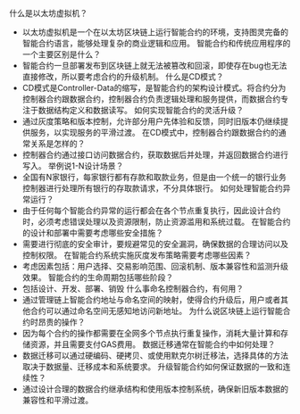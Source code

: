 什么是以太坊虚拟机？
- 以太坊虚拟机是一个在以太坊区块链上运行智能合约的环境，支持图灵完备的智能合约语言，能够处理复杂的商业逻辑和应用。
智能合约和传统应用程序的一个主要区别是什么？
- 智能合约一旦部署发布到区块链上就无法被篡改和回滚，即使存在bug也无法直接修改，所以要考虑合约的升级机制。
什么是CD模式？
- CD模式是Controller-Data的缩写，是智能合约的架构设计模式。将合约分为控制器合约跟数据合约，控制器合约负责逻辑处理和服务提供，而数据合约专注于数据结构定义和数据读写。
如何实现智能合约的灵活升级？
- 通过灰度策略和版本控制，允许部分用户先体验和反馈，同时旧版本仍继续提供服务，以实现服务的平滑过渡。
在CD模式中，控制器合约跟数据合约的通常关系是怎样的？
- 控制器合约通过接口访问数据合约，获取数据后并处理，并返回数据合约进行写入。
举例说1-N设计场景？
- 全国有N家银行，每家银行都有存款和取款业务，但是由一个统一的银行业务控制器进行处理所有银行的存取款请求，不分具体银行。
如何处理智能合约异常运行？
- 由于任何每个智能合约异常的运行都会在各个节点重复执行，因此设计合约时，必须考虑错误处理以及资源限制，防止资源滥用和系统过载。
在智能合约的设计和部署中需要考虑哪些安全措施？
- 需要进行彻底的安全审计，要规避常见的安全漏洞，确保数据的合理访问以及控制权限。
在智能合约系统实施灰度发布策略需要考虑哪些因素？
- 考虑因素包括：用户选择、交易影响范围、回滚机制、版本兼容性和监测升级效果。
智能合约的生命周期包括哪些阶段？
- 包括设计、开发、部署、销毁
什么事命名控制器合约，有何用？
- 通过管理链上智能合约地址与命名空间的映射，使得合约升级后，用户或者其他合约可以通过命名空间无感知地访问新地址。
为什么说区块链上运行智能合约时昂贵的操作？
- 因为每个合约的操作都需要在全网多个节点执行重复操作，消耗大量计算和存储资源，并且需要支付GAS费用。
数据迁移通常在智能合约中如何处理？
- 数据迁移可以通过硬编码、硬拷贝、或使用默克尔树迁移法，选择具体的方法取决于数据量、迁移成本和系统要求。
升级智能合约如何保证数据的一致和连续性？
- 通过设计合理的数据合约继承结构和使用版本控制系统，确保新旧版本数据的兼容性和平滑过渡。